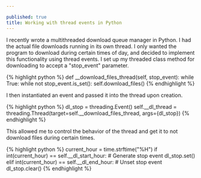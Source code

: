 ```yaml
---

published: true
title: Working with thread events in Python
---
```

I recently wrote a multithreaded download queue manager in Python. I had the actual file downloads running in its own thread. I only wanted the program to download during certain times of day, and decided to implement this functionality using thread events. I set up my threaded class method for downloading to accept a "stop\_event" parameter.

{% highlight python %}
def __download_files_thread(self, stop_event):
                while True:
                        while not stop_event.is_set():
                                self.download_files()
{% endhighlight %}

I then instantiated an event and passed it into the thread upon creation.

{% highlight python %}
dl_stop = threading.Event()
self.__dl_thread = threading.Thread(target=self.__download_files_thread, args={dl_stop})
{% endhighlight %}

This allowed me to control the behavior of the thread and get it to not download files during certain times.

{% highlight python %}
current_hour = time.strftime("%H")
if int(current_hour) == self.__dl_start_hour:
    # Generate stop event
    dl_stop.set()
elif int(current_hour) == self.__dl_end_hour:
    # Unset stop event
    dl_stop.clear()
{% endhighlight %}
